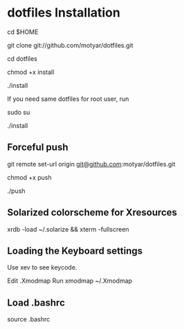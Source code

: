 dotfiles Installation
====================

cd $HOME

git clone git://github.com/motyar/dotfiles.git

cd dotfiles

chmod +x install

./install


If you need same dotfiles for root user, run

sudo su

./install

## Forceful push

git remote set-url origin git@github.com:motyar/dotfiles.git

chmod +x push

./push


## Solarized colorscheme for Xresources
xrdb -load ~/.solarize && xterm -fullscreen

## Loading the Keyboard settings
Use xev to see keycode.

Edit .Xmodmap
Run xmodmap ~/.Xmodmap

## Load .bashrc
source .bashrc
